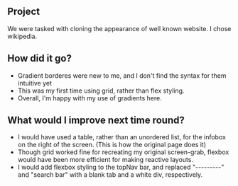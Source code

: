 ## Project
We were tasked with cloning the appearance of well known website. I chose wikipedia.

## How did it go?
* Gradient borderes were new to me, and I don't find the syntax for them intuitive yet
* This was my first time using grid, rather than flex styling.
* Overall, I'm happy with my use of gradients here.

## What would I improve next time round?
* I would have used a table, rather than an unordered list, for the infobox on the right of the screen. (This is how the original page does it)
* Though grid worked fine for recreating my original screen-grab, flexbox would have been more efficient for making reactive layouts.
* I would add flexbox styling to the topNav bar, and replaced "---------" and "search bar" with a blank tab and a white div, respectively. 